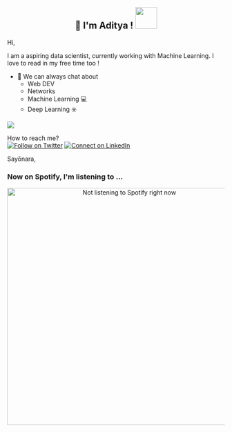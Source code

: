 
<h2 align="center"> 👋 I'm Aditya ! <img src="https://media.giphy.com/media/Ig9phyxs1ePIBSZDKS/giphy.gif" width="50"></h2>
Hi,

I am a aspiring data scientist, currently working with Machine Learning. I love to read in my free time too ! 

- :robot: We can always chat about 
    - Web DEV 
    - Networks 
    - Machine Learning :computer:
    - Deep Learning ☣️

<p align="left">
    <img src="https://github-readme-stats.vercel.app/api/top-langs/?username=skaarfacee&layout=compact&theme=dracula"/>
</p>
    


How to reach me?<br>
[![Follow on Twitter](https://img.shields.io/badge/Twitter-1DA1F2?style=for-the-badge&logo=twitter&logoColor=white)](https://twitter.com/AdityaAnil19) [![Connect on LinkedIn](https://img.shields.io/badge/LinkedIn-0077B5?style=for-the-badge&logo=linkedin&logoColor=white)](https://www.linkedin.com/in/aditya-anil/)

Sayōnara,<br>

### Now on Spotify, I'm listening to ...
<p align="center"><img align="center" src="https://novatorem-sigma-gold.vercel.app/api/spotify" alt=" Not listening to Spotify right now" width="550"/></p>


[//]: # (<img height="32" width="32" src="https://unpkg.com/simple-icons@v4/icons/angular.svg" /> just adding icons)
